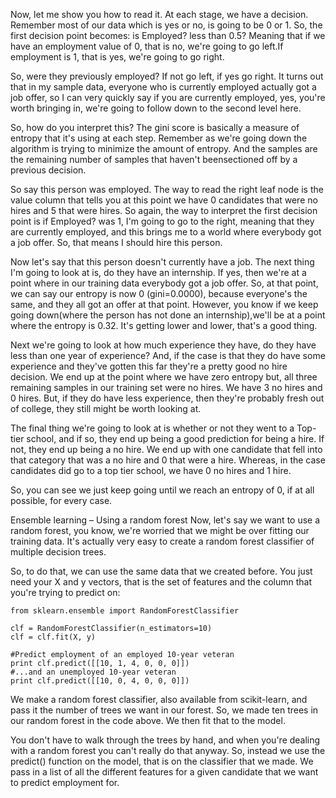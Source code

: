 Now, let me show you how to read it. At each stage, we have a decision. Remember most of our data which is yes or no, is going to be 0 or 1. So, the first decision point becomes: is Employed? less than 0.5? Meaning that if we have an employment value of 0, that is no, we're going to go left.If employment is 1, that is yes, we're going to go right.

So, were they previously employed? If not go left, if yes go right. It turns out that in my sample data, everyone who is currently employed actually got a job offer, so I can very quickly say if you are currently employed, yes, you're worth bringing in, we're going to follow down to the second level here.

So, how do you interpret this? The gini score is basically a measure of entropy that it's using at each step. Remember as we're going down the algorithm is trying to minimize the amount of entropy. And the samples are the remaining number of samples that haven't beensectioned off by a previous decision.

So say this person was employed. The way to read the right leaf node is the value column that tells you at this point we have 0 candidates that were no hires and 5 that were hires. So again, the way to interpret the first decision point is if Employed? was 1, I'm going to go to the right, meaning that they are currently employed, and this brings me to a world where everybody got a job offer. So, that means I should hire this person.

Now let's say that this person doesn't currently have a job. The next thing I'm going to look at is, do they have an internship. If yes, then we're at a point where in our training data everybody got a job offer. So, at that point, we can say our entropy is now 0 (gini=0.0000), because everyone's the same, and they all got an offer at that point. However, you know if we keep going down(where the person has not done an internship),we'll be at a point where the entropy is 0.32. It's getting lower and lower, that's a good thing.

Next we're going to look at how much experience they have, do they have less than one year of experience? And, if the case is that they do have some experience and they've gotten this far they're a pretty good no hire decision. We end up at the point where we have zero entropy but, all three remaining samples in our training set were no hires. We have 3 no hires and 0 hires. But, if they do have less experience, then they're probably fresh out of college, they still might be worth looking at.

The final thing we're going to look at is whether or not they went to a Top-tier school, and if so, they end up being a good prediction for being a hire. If not, they end up being a no hire. We end up with one candidate that fell into that category that was a no hire and 0 that were a hire. Whereas, in the case candidates did go to a top tier school, we have 0 no hires and 1 hire.

So, you can see we just keep going until we reach an entropy of 0, if at all possible, for every case.

Ensemble learning – Using a random forest
Now, let's say we want to use a random forest, you know, we're worried that we might be over fitting our training data. It's actually very easy to create a random forest classifier of multiple decision trees.

So, to do that, we can use the same data that we created before. You just need your X and y vectors, that is the set of features and the column that you're trying to predict on:

```
from sklearn.ensemble import RandomForestClassifier 
 
clf = RandomForestClassifier(n_estimators=10) 
clf = clf.fit(X, y) 
 
#Predict employment of an employed 10-year veteran 
print clf.predict([[10, 1, 4, 0, 0, 0]]) 
#...and an unemployed 10-year veteran 
print clf.predict([[10, 0, 4, 0, 0, 0]]) 
```

We make a random forest classifier, also available from scikit-learn, and pass it the number of trees we want in our forest. So, we made ten trees in our random forest in the code above. We then fit that to the model.

You don't have to walk through the trees by hand, and when you're dealing with a random forest you can't really do that anyway. So, instead we use the predict() function on the model, that is on the classifier that we made. We pass in a list of all the different features for a given candidate that we want to predict employment for.
